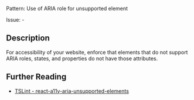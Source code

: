 Pattern: Use of ARIA role for unsupported element

Issue: -

## Description

For accessibility of your website, enforce that elements that do not support ARIA roles, states, and properties do not have those attributes.

## Further Reading

* [TSLint - react-a11y-aria-unsupported-elements](https://github.com/microsoft/tslint-microsoft-contrib/blob/master/README.md#supported-rules)
